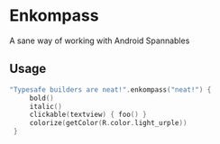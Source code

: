 # Enkompass
A sane way of working with Android Spannables

## Usage
```kotlin
"Typesafe builders are neat!".enkompass("neat!") {
     bold()
     italic()
     clickable(textview) { foo() }
     colorize(getColor(R.color.light_urple))
 }
```
